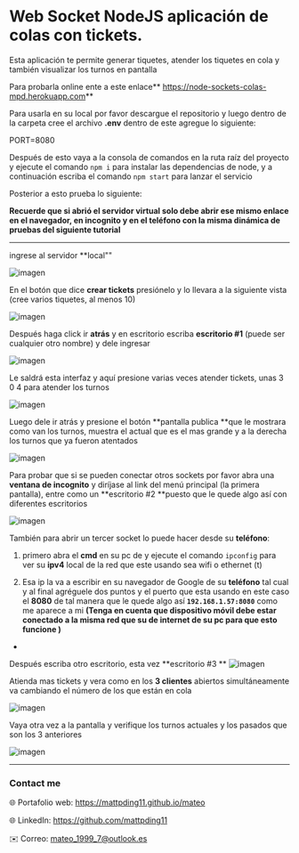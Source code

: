 # **Web Socket NodeJS** aplicación de **colas con tickets**.

Esta aplicación te permite generar tiquetes, atender los tiquetes en cola y también visualizar los turnos en pantalla

Para probarla online ente a este enlace** <https://node-sockets-colas-mpd.herokuapp.com>**

Para usarla en su local por favor descargue el repositorio y luego dentro de la carpeta cree el archivo **.env** dentro de este agregue lo siguiente:

PORT=8080

Después de esto vaya a la consola de comandos en la ruta raíz del proyecto y ejecute el comando `npm i` para instalar las dependencias de node, y a continuación escriba el comando `npm start` para lanzar el servicio

Posterior a esto prueba lo siguiente:

**Recuerde que si abrió el servidor virtual solo debe abrir ese mismo enlace en el navegador, en incognito y en el teléfono con la misma dinámica de pruebas del siguiente tutorial**

---


ingrese al servidor **local""

![imagen](https://res.cloudinary.com/drbotbbjb/image/upload/v1653981908/Screenshot_150_jqe72d.png)

En el botón que dice **crear tickets** presiónelo y lo llevara a la siguiente vista (cree varios tiquetes, al menos 10)

![imagen](https://res.cloudinary.com/drbotbbjb/image/upload/v1653981908/Screenshot_153_vschhi.png)

Después haga click ir **atrás** y en escritorio escriba **escritorio #1** (puede ser cualquier otro nombre) y dele ingresar

![imagen](https://res.cloudinary.com/drbotbbjb/image/upload/v1653981908/Screenshot_154_o9thbh.png)

Le saldrá esta interfaz y aquí presione varias veces atender tickets, unas 3 0 4 para atender los turnos 

![imagen](https://res.cloudinary.com/drbotbbjb/image/upload/v1653981908/Screenshot_155_v9ylaw.png)

Luego dele ir atrás y presione el botón **pantalla publica **que le mostrara como van los turnos, muestra el actual que es el mas grande y a la derecha los turnos que ya fueron atentados 

![imagen](https://res.cloudinary.com/drbotbbjb/image/upload/v1653981908/Screenshot_156_yhx3g8.png)

Para probar que si se pueden conectar otros sockets por favor
abra una **ventana de incognito** y diríjase al link del menú principal (la primera
pantalla), entre como un **escritorio #2 **puesto que le quede algo así con diferentes escritorios 

![imagen](https://res.cloudinary.com/drbotbbjb/image/upload/v1653981908/Screenshot_157_toatgy.png)

También para abrir un tercer socket lo puede hacer desde su **teléfono**:

1.	 primero abra el **cmd** en su pc de y ejecute el comando `ipconfig` para ver su **ipv4** local de la red que este usando sea wifi o ethernet (t)

2.	Esa ip la va a escribir en su navegador de Google de su **teléfono** tal cual y al final agréguele dos puntos y el puerto que esta usando en este caso el **8080** de tal manera que le quede algo así **`192.168.1.57:8080`** como me aparece a mi **(Tenga en cuenta que dispositivo móvil debe estar conectado a la misma red que su de internet de su pc para que esto funcione )**
-	
Después escriba otro escritorio, esta vez **escritorio #3
**
![imagen](https://res.cloudinary.com/drbotbbjb/image/upload/v1653983225/WhatsApp_Image_2022-05-31_at_2.18.05_AM_1_yx3mhe.jpg)


Atienda mas tickets y vera como en los **3 clientes** abiertos simultáneamente va cambiando el número de los que están en cola 


![imagen](https://res.cloudinary.com/drbotbbjb/image/upload/v1653983225/WhatsApp_Image_2022-05-31_at_2.18.05_AM_xudu1w.jpg)

Vaya otra vez a la pantalla y verifique los turnos actuales y los pasados que son los 3 anteriores 

![imagen](https://res.cloudinary.com/drbotbbjb/image/upload/v1653983225/WhatsApp_Image_2022-05-31_at_2.18.04_AM_fsly1k.jpg)

---

### Contact me
 
🌐 Portafolio web: https://mattpding11.github.io/mateo 
  
🌐 LinkedIn: https://github.com/mattpding11
  
✉️ Correo: mateo_1999_7@outlook.es


